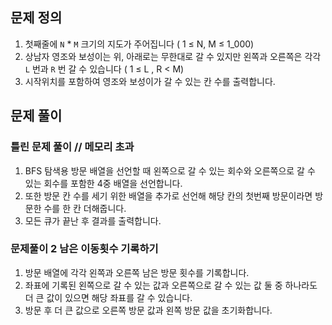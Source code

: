 ## 문제 정의

1. 첫째줄에 `N` * `M` 크기의 지도가 주어집니다 ( 1 ≤ N, M ≤ 1_000)
2. 상남자 영조와 보성이는 위, 아래로는 무한대로 갈 수 있지만 왼쪽과 오른쪽은 각각 `L` 번과 `R` 번 갈 수 있습니다 ( 1 ≤ L , R < M)
3. 시작위치를 포함하여 영조와 보성이가 갈 수 있는 칸 수를 출력합니다.

## 문제 풀이

### 틀린 문제 풀이 // 메모리 초과

1. BFS 탐색용 방문 배열을 선언할 때 왼쪽으로 갈 수 있는 회수와 오른쪽으로 갈 수 있는 회수를 포함한 4중 배열을 선언합니다.
2. 또한 방문 칸 수를 세기 위한 배열을 추가로 선언해 해당 칸의 첫번째 방문이라면 방문한 수를 한 칸 더해줍니다.
3. 모든 큐가 끝난 후 결과를 출력합니다.

### 문제풀이 2 남은 이동횟수 기록하기

1. 방문 배열에 각각 왼쪽과 오른쪽 남은 방문 횟수를 기록합니다.
2. 좌표에 기록된 왼쪽으로 갈 수 있는 값과 오른쪽으로 갈 수 있는 값 둘 중 하나라도 더 큰 값이 있으면 해당 좌표를 갈 수 있습니다.
3. 방문 후 더 큰 값으로 오른쪽 방문 값과 왼쪽 방문 값을 초기화합니다.
